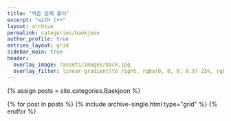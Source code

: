 ```yaml
---
title: "백준 문제 풀이"
excerpt: "with C++"
layout: archive
permalink: categories/baekjoon
author_profile: true
entries_layout: grid
sidebar_main: true
header:
  overlay_image: /assets/images/back.jpg
  overlay_filter: linear-gradient(to right, rgba(0, 0, 0, 0.9) 25%, rgba(0, 0, 0, 0))
---
```


{% assign posts = site.categories.Baekjoon %}

<div class="grid__wrapper">
{% for post in posts %} {% include archive-single.html type="grid"
  %} {% endfor %}
</div>
